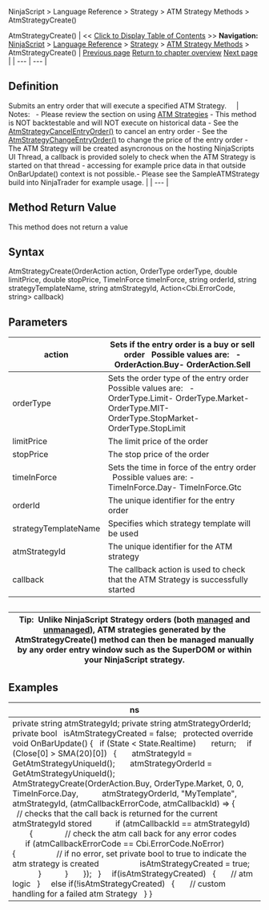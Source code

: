 ﻿
NinjaScript > Language Reference > Strategy > ATM Strategy Methods > AtmStrategyCreate()

AtmStrategyCreate()
| << [Click to Display Table of Contents](atmstrategycreate.md) >> **Navigation:**     [NinjaScript](ninjascript.md) > [Language Reference](language_reference_wip.md) > [Strategy](strategy.md) > [ATM Strategy Methods](atm_strategy_methods.md) > AtmStrategyCreate() | [Previous page](atmstrategyclose.md) [Return to chapter overview](atm_strategy_methods.md) [Next page](getatmstrategyentryorderstatus.md) |
| --- | --- |
## Definition
Submits an entry order that will execute a specified ATM Strategy.  
 
| Notes:   - Please review the section on using [ATM Strategies](using_atm_strategies.md) - This method is NOT backtestable and will NOT execute on historical data - See the [AtmStrategyCancelEntryOrder()](atmstrategycancelentryorder.md) to cancel an entry order - See the [AtmStrategyChangeEntryOrder()](atmstrategychangeentryorder.md) to change the price of the entry order - The ATM Strategy will be created asyncronous on the hosting NinjaScripts UI Thread, a callback is provided solely to check when the ATM Strategy is started on that thread - accessing for example price data in that outside OnBarUpdate() context is not possible.- Please see the SampleATMStrategy build into NinjaTrader for example usage. |
| --- |

## Method Return Value
This method does not return a value
## 
## Syntax
AtmStrategyCreate(OrderAction action, OrderType orderType, double limitPrice, double stopPrice, TimeInForce timeInForce, string orderId, string strategyTemplateName, string atmStrategyId, Action<Cbi.ErrorCode, string> callback) 
 
## 
## Parameters
| action | Sets if the entry order is a buy or sell order    Possible values are:   - OrderAction.Buy- OrderAction.Sell |
| --- | --- |
| orderType | Sets the order type of the entry order   Possible values are:   - OrderType.Limit- OrderType.Market- OrderType.MIT- OrderType.StopMarket- OrderType.StopLimit |
| limitPrice | The limit price of the order |
| stopPrice | The stop price of the order |
| timeInForce | Sets the time in force of the entry order   Possible values are: - TimeInForce.Day- TimeInForce.Gtc |
| orderId | The unique identifier for the entry order |
| strategyTemplateName | Specifies which strategy template will be used |
| atmStrategyId | The unique identifier for the ATM strategy |
| callback | The callback action is used to check that the ATM Strategy is successfully started |

## 
## 
| Tip:  Unlike NinjaScript Strategy orders (both [managed](managed_approach.md) and [unmanaged](unmanaged_approach.md)), ATM strategies generated by the AtmStrategyCreate() method can then be managed manually by any order entry window such as the SuperDOM or within your NinjaScript strategy. |
| --- |

## 
## 
## Examples
| ns |
| --- |
| private string atmStrategyId; private string atmStrategyOrderId; private bool   isAtmStrategyCreated = false;   protected override void OnBarUpdate() {    if (State < State.Realtime)        return;      if (Close[0] > SMA(20)[0])    {        atmStrategyId = GetAtmStrategyUniqueId();        atmStrategyOrderId = GetAtmStrategyUniqueId();          AtmStrategyCreate(OrderAction.Buy, OrderType.Market, 0, 0, TimeInForce.Day,            atmStrategyOrderId, "MyTemplate", atmStrategyId, (atmCallbackErrorCode, atmCallbackId) => {              // checks that the call back is returned for the current atmStrategyId stored            if (atmCallbackId == atmStrategyId)            {                // check the atm call back for any error codes                if (atmCallbackErrorCode == Cbi.ErrorCode.NoError)                {                    // if no error, set private bool to true to indicate the atm strategy is created                    isAtmStrategyCreated = true;                }            }        });    }      if(isAtmStrategyCreated)    {        // atm logic    }      else if(!isAtmStrategyCreated)    {        // custom handling for a failed atm Strategy    } } |
